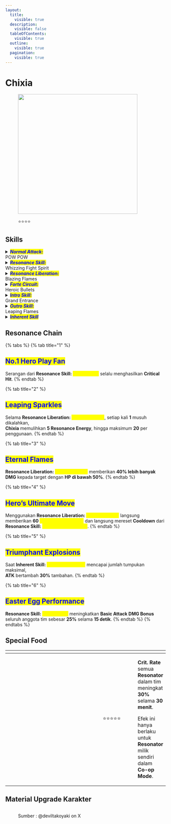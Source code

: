 ```yaml
---
layout:
  title:
    visible: true
  description:
    visible: false
  tableOfContents:
    visible: true
  outline:
    visible: true
  pagination:
    visible: true
---
```


# Chixia

<figure><img src="https://wuthering.wiki/img/rolecard_1202.png" alt="" width="375"><figcaption><p><span data-gb-custom-inline data-tag="emoji" data-code="2b50">⭐</span><span data-gb-custom-inline data-tag="emoji" data-code="2b50">⭐</span><span data-gb-custom-inline data-tag="emoji" data-code="2b50">⭐</span><span data-gb-custom-inline data-tag="emoji" data-code="2b50">⭐</span></p></figcaption></figure>

## Skills

<details>

<summary><em><mark style="color:blue;"><strong>Normal Attack:</strong></mark></em><br>POW POW</summary>

<mark style="color:blue;">**Basic Attack**</mark>\
**Chixia** menembakkan hingga **4** tembakan beruntun, memberikan  <img src="https://wuthering.wiki/img/element_2.png" alt="" data-size="line"> **Fusion DMG**.

<mark style="color:blue;">**Heavy Attack**</mark> \
**Chixia** memasuki mode **Aiming** untuk menembakkan serangan yang lebih kuat.\
Tembakan yang dilepaskan setelah **charge** selesai memberikan<img src="https://wuthering.wiki/img/element_2.png" alt="" data-size="line"> **Fusion DMG**.\
\
<mark style="color:blue;">**Mid-air Attack**</mark>\
Menggunakan **Stamina** untuk melakukan beberapa tembakan ke arah target saat berada di udara, memberikan <img src="https://wuthering.wiki/img/element_2.png" alt="" data-size="line"> **Fusion DMG**.\
\
<mark style="color:blue;">**Dodge Counter**</mark>\
Gunakan **Basic Attack** setelah berhasil menghindar (**Dodge**) untuk menyerang target, memberikan <img src="https://wuthering.wiki/img/element_2.png" alt="" data-size="line"> **Fusion DMG**.

</details>

<details>

<summary><em><mark style="color:blue;"><strong>Resonance Skill:</strong></mark></em><br>Whizzing Fight Spirit</summary>

**Chixia** melepaskan rentetan tembakan, memberikan <img src="https://wuthering.wiki/img/element_2.png" alt="" data-size="line"> **Fusion DMG**.\
<mark style="color:yellow;">**Whizzing Fight Spirit**</mark> memiliki **2** **initial charges**.

</details>

<details>

<summary><em><mark style="color:blue;"><strong>Resonance Liberation:</strong></mark></em><br>Blazing Flames</summary>

**Chixia** menembakkan peluru cepat ke musuh di sekitar, memberikan <img src="https://wuthering.wiki/img/element_2.png" alt="" data-size="line"> **Fusion DMG**.

</details>

<details>

<summary><em><mark style="color:blue;"><strong>Forte Circuit:</strong></mark></em><br>Heroic Bullets</summary>

<mark style="color:blue;">**Resonance Skill: DAKA DAKA!**</mark>\
Tahan **Resonance Skill:&#x20;**<mark style="color:yellow;">**Whizzing Fight Spirit**</mark> untuk memasuki mode <mark style="color:yellow;">**DAKA DAKA!**</mark>. \
Dalam mode ini:\
**Chixia** terus mengonsumsi **"**<mark style="color:yellow;">**Thermobaric Bullets**</mark>**"** untuk menyerang target, memberikan <img src="https://wuthering.wiki/img/element_2.png" alt="" data-size="line"> **Fusion DMG** (**dihitung sebagai Resonance Skill DMG**).\
Tekan **Basic Attack** untuk langsung menggunakan **Basic Attack 4**, memberikan <img src="https://wuthering.wiki/img/element_2.png" alt="" data-size="line"> **Fusion DMG** (**dihitung sebagai Basic Attack DMG**), lalu keluar dari mode <mark style="color:yellow;">**DAKA DAKA!**</mark>.\
Jika **30&#x20;**<mark style="color:yellow;">**Thermobaric Bullets**</mark> telah ditembakkan sebelum **Basic Attack** diaktifkan, **Chixia** akan melepaskan **Resonance Skill:&#x20;**<mark style="color:yellow;">**Boom Boom**</mark>, lalu keluar dari mode <mark style="color:yellow;">**DAKA DAKA!**</mark>.\
**Chixia** akan otomatis keluar dari mode <mark style="color:yellow;">**DAKA DAKA!**</mark> ketika semua <mark style="color:yellow;">**Thermobaric Bullets**</mark> habis.

<mark style="color:blue;">**Resonance Skill: Boom Boom**</mark>\
Memberikan <img src="https://wuthering.wiki/img/element_2.png" alt="" data-size="line"> **Fusion DMG**, dihitung sebagai **Resonance Skill DMG**.

<mark style="color:blue;">**Thermobaric Bullets**</mark>\
**Chixia** dapat menyimpan hingga **60&#x20;**<mark style="color:yellow;">**Thermobaric Bullets**</mark>.\
**Inherent Skill:&#x20;**<mark style="color:yellow;">**Scorching Magazine**</mark> meningkatkan batas maksimal <mark style="color:yellow;">**Thermobaric Bullets**</mark> sebanyak **10**.\
**Chixia** mendapatkan <mark style="color:yellow;">**Thermobaric Bullets**</mark> saat **Basic Attack:&#x20;**<mark style="color:yellow;">**POW POW**</mark> mengenai target.\
**Chixia** mendapatkan <mark style="color:yellow;">**Thermobaric Bullets**</mark> saat menggunakan **Intro Skill:&#x20;**<mark style="color:yellow;">**Grand Entrance**</mark> dan **Resonance Skill:&#x20;**<mark style="color:yellow;">**Whizzing Fight Spirit**</mark>.

</details>

<details>

<summary><em><mark style="color:blue;"><strong>Intro Skill:</strong></mark></em><br>Grand Entrance</summary>

**Chixia** melakukan _<mark style="color:yellow;">**heroic entrance**</mark>_ dan menembakkan rentetan peluru dengan pistol ganda ke arah target, memberikan <img src="https://wuthering.wiki/img/element_2.png" alt="" data-size="line"> **Fusion DMG**.

</details>

<details>

<summary><em><mark style="color:blue;"><strong>Outro Skill:</strong></mark></em><br>Leaping Flames</summary>

**Chixia** melepaskan gelombang kejut di sekitar target, memberikan <img src="https://wuthering.wiki/img/element_2.png" alt="" data-size="line"> **Fusion DMG** setara dengan **530% ATK** **Chixia** kepada musuh dalam jangkauan.

</details>

<details>

<summary><em><mark style="color:blue;"><strong>Inherent Skill</strong></mark></em></summary>

<mark style="color:blue;">**Scorching Magazine**</mark>\
**Maksimum&#x20;**<mark style="color:yellow;">**Thermobaric Bullets**</mark> bertambah **10 peluru**.\
**DMG** dari **Resonance Skill:&#x20;**<mark style="color:yellow;">**Boom Boom**</mark> meningkat **50%**.

<mark style="color:blue;">**Numbingly Spicy!**</mark>\
Setiap <mark style="color:yellow;">**Thermobaric Bullets**</mark> yang mengenai target saat berada dalam <mark style="color:yellow;">**DAKA DAKA!**</mark> meningkatkan **ATK** sebesar **1%** selama **10 detik**, dapat ditumpuk hingga **30 kali**.

</details>

## Resonance Chain

{% tabs %}
{% tab title="1" %}
## <mark style="color:blue;">No.1 Hero Play Fan</mark>

Serangan dari **Resonance Skill:&#x20;**<mark style="color:yellow;">**Boom Boom**</mark> selalu menghasilkan **Critical Hit**.
{% endtab %}

{% tab title="2" %}
## <mark style="color:blue;">Leaping Sparkles</mark>

Selama **Resonance Liberation:&#x20;**<mark style="color:yellow;">**Blazing Flames**</mark>, setiap kali **1** musuh dikalahkan, \
**Chixia** memulihkan **5 Resonance Energy**, hingga maksimum **20** per penggunaan.
{% endtab %}

{% tab title="3" %}
## <mark style="color:blue;">Eternal Flames</mark>

**Resonance Liberation:&#x20;**<mark style="color:yellow;">**Blazing Flames**</mark> memberikan **40% lebih banyak DMG** kepada target dengan **HP di bawah 50%**.
{% endtab %}

{% tab title="4" %}
## <mark style="color:blue;">Hero’s Ultimate Move</mark>

Menggunakan **Resonance Liberation:&#x20;**<mark style="color:yellow;">**Blazing Flames**</mark> langsung memberikan **60&#x20;**<mark style="color:yellow;">**Thermobaric Bullets**</mark> dan langsung mereset **Cooldown** dari **Resonance Skill:&#x20;**<mark style="color:yellow;">**Whizzing Fight Spirit**</mark>.
{% endtab %}

{% tab title="5" %}
## <mark style="color:blue;">Triumphant Explosions</mark>

Saat **Inherent Skill:&#x20;**<mark style="color:yellow;">**Numbingly Spicy!**</mark> mencapai jumlah tumpukan maksimal, \
**ATK** bertambah **30%** tambahan.
{% endtab %}

{% tab title="6" %}
## <mark style="color:blue;">Easter Egg Performance</mark>

**Resonance Skill:&#x20;**<mark style="color:yellow;">**Boom Boom**</mark> meningkatkan **Basic Attack DMG Bonus** seluruh anggota tim sebesar **25%** selama **15 detik**.
{% endtab %}
{% endtabs %}

## Special Food

<table data-header-hidden><thead><tr><th width="267"></th><th width="138" align="center"></th><th></th></tr></thead><tbody><tr><td><img src="https://wuthering.wiki/img/item_80001025.png" alt=""></td><td align="center"><span data-gb-custom-inline data-tag="emoji" data-code="2b50">⭐</span><span data-gb-custom-inline data-tag="emoji" data-code="2b50">⭐</span><span data-gb-custom-inline data-tag="emoji" data-code="2b50">⭐</span><span data-gb-custom-inline data-tag="emoji" data-code="2b50">⭐</span><span data-gb-custom-inline data-tag="emoji" data-code="2b50">⭐</span></td><td><p></p><p><strong>Crit. Rate</strong> semua <strong>Resonator</strong> dalam tim meningkat <strong>30%</strong> selama <strong>30 menit</strong>.</p><p>Efek ini hanya berlaku untuk <strong>Resonator</strong> milik sendiri dalam <strong>Co-op Mode</strong>.</p></td></tr></tbody></table>

## Material Upgrade Karakter

<figure><img src="https://i.postimg.cc/fbSQtPrY/Chixia.png" alt=""><figcaption><p>Sumber :  @deviltakoyaki on X</p></figcaption></figure>

